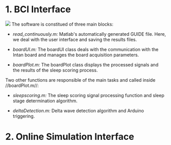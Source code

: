 # 1. BCI Interface
![](https://user-images.githubusercontent.com/41677251/43193330-0df91334-9000-11e8-83e9-621514abfa70.PNG)
The software is constitued of three main blocks:

* _read_continuously.m:_ Matlab's automatically generated GUIDE file. Here, we deal with the user interface and saving the results files.

* _boardUI.m:_ The boardUI class deals with the communication with the Intan board and manages the board acquisition parameters.

* _boardPlot.m:_ The boardPlot class displays the processed signals and the results of the sleep scoring process.

Two other functions are responsible of the main tasks and called inside //boardPlot.m//:

* _sleepscoring.m:_ The sleep scoring signal processing function and sleep stage determination algorithm.

* _deltaDetection.m:_ Delta wave detection algorithm and Arduino triggering.

# 2. Online Simulation Interface